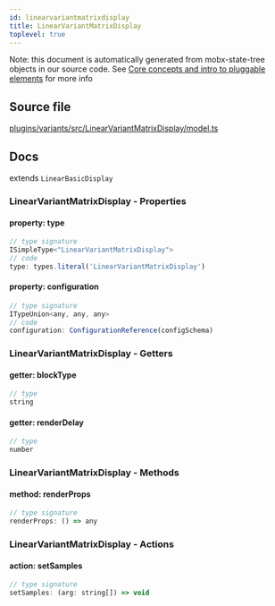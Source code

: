 ```yaml
---
id: linearvariantmatrixdisplay
title: LinearVariantMatrixDisplay
toplevel: true
---
```


Note: this document is automatically generated from mobx-state-tree objects in
our source code. See
[Core concepts and intro to pluggable elements](/docs/developer_guide/) for more
info

## Source file

[plugins/variants/src/LinearVariantMatrixDisplay/model.ts](https://github.com/GMOD/jbrowse-components/blob/main/plugins/variants/src/LinearVariantMatrixDisplay/model.ts)

## Docs

extends `LinearBasicDisplay`

### LinearVariantMatrixDisplay - Properties

#### property: type

```js
// type signature
ISimpleType<"LinearVariantMatrixDisplay">
// code
type: types.literal('LinearVariantMatrixDisplay')
```

#### property: configuration

```js
// type signature
ITypeUnion<any, any, any>
// code
configuration: ConfigurationReference(configSchema)
```

### LinearVariantMatrixDisplay - Getters

#### getter: blockType

```js
// type
string
```

#### getter: renderDelay

```js
// type
number
```

### LinearVariantMatrixDisplay - Methods

#### method: renderProps

```js
// type signature
renderProps: () => any
```

### LinearVariantMatrixDisplay - Actions

#### action: setSamples

```js
// type signature
setSamples: (arg: string[]) => void
```
